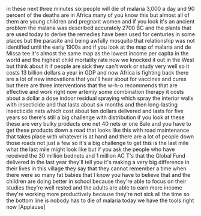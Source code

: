 
in these next three minutes six people
will die of malaria 3,000 a day and 90
percent of the deaths are in Africa many
of you know this but almost all of them
are young children and pregnant women
and if you look it&#39;s an ancient problem
the malaria was described accurately
2700 BC and the plants that are used
today to derive the remedies have been
used for centuries in some places but
the parasite and being awfully mosquito
that relationship was not identified
until the early 1900s and if you look at
the map of malaria and de Missa tee it&#39;s
almost the same map as the lowest income
per capita in the world and the highest
child mortality rate now we knocked it
out in the West but think about it if
people are sick they can&#39;t work or study
very well so it costs 13 billion dollars
a year in GDP and now Africa is fighting
back there are a lot of new innovations
that you&#39;ll hear about for vaccines and
cures but there are three interventions
that the w-h-o recommends that are
effective and work right now
artemiy some combination therapy it
costs about a dollar a dose indoor
residual spraying which spray the
interior walls with insecticide and that
lasts about six months and then
long-lasting insecticide nets which cost
about ten dollars delivered and lasts
for five years so there&#39;s still a big
challenge with distribution if you look
at these these are very bulky products
one net 40 nets or one Bale and you have
to get these products down a road that
looks like this with road maintenance
that
takes place with whatever is at hand and
there are a lot of people down those
roads not just a few so it&#39;s a big
challenge to get this is the last mile
what the last mile might look like but
if you ask the people who have received
the 30 million bednets and 1 million AC
T&#39;s that the Global Fund delivered in
the last year they&#39;ll tell you it&#39;s
making a very big difference in their
lives in this village they say that they
cannot remember a time when there were
so many fat babies that I know you have
to believe that and the children are
doing better in school because they&#39;re
able to focus on their studies they&#39;re
well rested and the adults are able to
earn more income they&#39;re working more
productively because they&#39;re not sick
all the time
so the bottom line is nobody has to die
of malaria today we have the tools right
now
[Applause]
